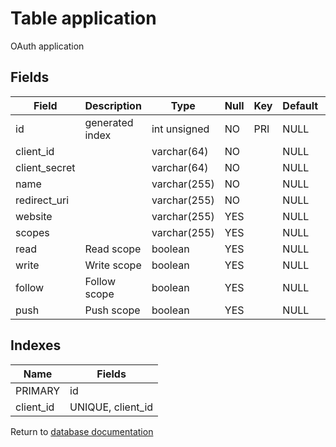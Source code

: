 Table application
===========

OAuth application

Fields
------

| Field         | Description     | Type         | Null | Key | Default | Extra          |
| ------------- | --------------- | ------------ | ---- | --- | ------- | -------------- |
| id            | generated index | int unsigned | NO   | PRI | NULL    | auto_increment |
| client_id     |                 | varchar(64)  | NO   |     | NULL    |                |
| client_secret |                 | varchar(64)  | NO   |     | NULL    |                |
| name          |                 | varchar(255) | NO   |     | NULL    |                |
| redirect_uri  |                 | varchar(255) | NO   |     | NULL    |                |
| website       |                 | varchar(255) | YES  |     | NULL    |                |
| scopes        |                 | varchar(255) | YES  |     | NULL    |                |
| read          | Read scope      | boolean      | YES  |     | NULL    |                |
| write         | Write scope     | boolean      | YES  |     | NULL    |                |
| follow        | Follow scope    | boolean      | YES  |     | NULL    |                |
| push          | Push scope      | boolean      | YES  |     | NULL    |                |

Indexes
------------

| Name | Fields |
|------|--------|
| PRIMARY | id |
| client_id | UNIQUE, client_id |


Return to [database documentation](help/database)
